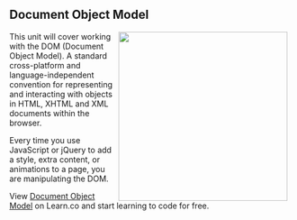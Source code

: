 ## Document Object Model

<img src="https://s3.amazonaws.com/after-school-assets/dom.jpg" align="right" hspace="10" width="300">

This unit will cover working with the DOM (Document Object Model). A standard cross-platform and language-independent convention for representing and interacting with objects in HTML, XHTML and XML documents within the browser.

Every time you use JavaScript or jQuery to add a style, extra content, or animations to a page, you are manipulating the DOM.
<p data-visibility='hidden'>View <a href='https://learn.co/lessons/hs-intro-web-design-dom-intro' title='Document Object Model'>Document Object Model</a> on Learn.co and start learning to code for free.</p>
